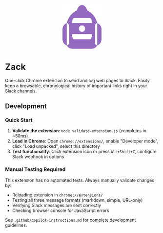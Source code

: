 <div align="center">
  <img src="./images/icon512.png" alt="Zack Logo" width="128"/>
</div>

# Zack
One-click Chrome extension to send and log web pages to Slack. Easily keep a browsable, chronological history of important links right in your Slack channels.

## Development

### Quick Start
1. **Validate the extension**: `node validate-extension.js` (completes in ~50ms)
2. **Load in Chrome**: Open `chrome://extensions/`, enable "Developer mode", click "Load unpacked", select this directory
3. **Test functionality**: Click extension icon or press `Alt+Shift+Z`, configure Slack webhook in options

### Manual Testing Required
This extension has no automated tests. Always manually validate changes by:
- Reloading extension in `chrome://extensions/`
- Testing all three message formats (markdown, simple, URL-only) 
- Verifying Slack messages are sent correctly
- Checking browser console for JavaScript errors

See `.github/copilot-instructions.md` for complete development guidelines.
